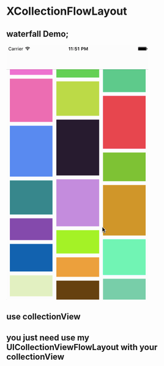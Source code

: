 # XCollectionFlowLayout

## waterfall Demo;
![image](https://github.com/StrongX/XCollectionFlowLayout/blob/master/10.gif)
## use collectionView

## you just need use my UICollectionViewFlowLayout with your collectionView
